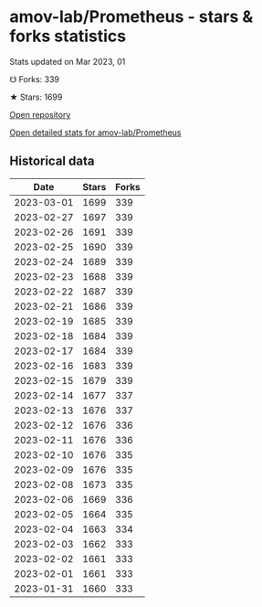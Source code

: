 # amov-lab/Prometheus - stars & forks statistics

Stats updated on Mar 2023, 01

☋ Forks: 339

★ Stars: 1699

[Open repository](https://github.com/amov-lab/Prometheus)

[Open detailed stats for amov-lab/Prometheus](https://reviewgithub.com/rep/amov-lab/Prometheus)

## Historical data
| Date | Stars | Forks |
|------|-------|-------|
| 2023-03-01 | 1699 | 339 | 
| 2023-02-27 | 1697 | 339 | 
| 2023-02-26 | 1691 | 339 | 
| 2023-02-25 | 1690 | 339 | 
| 2023-02-24 | 1689 | 339 | 
| 2023-02-23 | 1688 | 339 | 
| 2023-02-22 | 1687 | 339 | 
| 2023-02-21 | 1686 | 339 | 
| 2023-02-19 | 1685 | 339 | 
| 2023-02-18 | 1684 | 339 | 
| 2023-02-17 | 1684 | 339 | 
| 2023-02-16 | 1683 | 339 | 
| 2023-02-15 | 1679 | 339 | 
| 2023-02-14 | 1677 | 337 | 
| 2023-02-13 | 1676 | 337 | 
| 2023-02-12 | 1676 | 336 | 
| 2023-02-11 | 1676 | 336 | 
| 2023-02-10 | 1676 | 335 | 
| 2023-02-09 | 1676 | 335 | 
| 2023-02-08 | 1673 | 335 | 
| 2023-02-06 | 1669 | 336 | 
| 2023-02-05 | 1664 | 335 | 
| 2023-02-04 | 1663 | 334 | 
| 2023-02-03 | 1662 | 333 | 
| 2023-02-02 | 1661 | 333 | 
| 2023-02-01 | 1661 | 333 | 
| 2023-01-31 | 1660 | 333 | 

